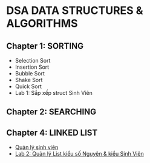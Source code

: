 #                   DSA DATA STRUCTURES & ALGORITHMS
## Chapter 1: SORTING
- Selection Sort
- Insertion Sort
- Bubble Sort
- Shake Sort
- Quick Sort
- Lab 1: Sắp xếp struct Sinh Viên
## Chapter 2: SEARCHING
## Chapter 4: LINKED LIST
- [Quản lý sinh viên](https://github.com/ltaamlee/DSA-Data-Structures-Algorithms/blob/main/LINKED%20LIST/QLSV.cpp)
- [Lab 2: Quản lý List kiểu số Nguyên & kiểu Sinh Viên](https://github.com/ltaamlee/DSA-Data-Structures-Algorithms/blob/main/LINKED%20LIST/LAB2.cpp)
